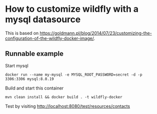 # How to customize wildfly with a mysql datasource

This is based on 
<https://goldmann.pl/blog/2014/07/23/customizing-the-configuration-of-the-wildfly-docker-image/>.

## Runnable example

Start mysql
```
docker run --name my-mysql -e MYSQL_ROOT_PASSWORD=secret -d -p 3306:3306 mysql:8.0.19
```

Build and start this container
```
mvn clean install && docker build . -t wildfly-docker
```

Test by visiting <http://localhost:8080/test/resources/contacts>
